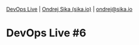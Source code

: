 [DevOps Live](https://devopslive.cz) | [Ondrej Sika (sika.io)](https://sika.io) | <ondrej@sika.io>

# DevOps Live #6
